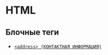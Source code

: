 # HTML

## Блочные теги

<!-- - [`<address> (КОНТАКТНАЯ ИНФОРМАЦИЯ)`](<./TAGS BLOCK/address (КОНТАКТНАЯ ИНФОРМАЦИЯ).md>) -->

- [`<address> (КОНТАКТНАЯ ИНФОРМАЦИЯ)`](<./HTML/TAGS BLOCK/address (КОНТАКТНАЯ ИНФОРМАЦИЯ).md>)
